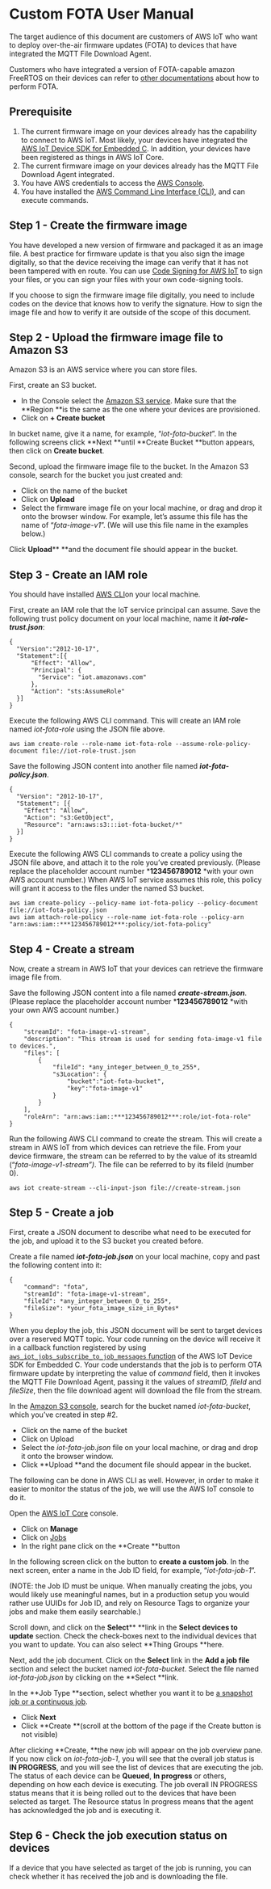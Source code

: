 # Custom FOTA User Manual

The target audience of this document are customers of AWS IoT who want to deploy over-the-air firmware updates (FOTA) to devices that have integrated the MQTT File Download Agent.

Customers who have integrated a version of FOTA-capable amazon FreeRTOS on their devices can refer to [other documentations](https://docs.aws.amazon.com/freertos/latest/userguide/freertos-ota-dev.html) about how to perform FOTA.

## Prerequisite

1. The current firmware image on your devices already has the capability to connect to AWS IoT. Most likely, your devices have integrated the [AWS IoT Device SDK for Embedded C](https://docs.aws.amazon.com/iot/latest/developerguide/iot-sdks.html#iot-c-sdk). In addition, your devices have been registered as things in AWS IoT Core.
2. The current firmware image on your devices already has the MQTT File Download Agent integrated.
3. You have AWS credentials to access the [AWS Console](https://console.aws.amazon.com/). 
4. You have installed the [AWS Command Line Interface (CLI)](https://aws.amazon.com/cli/), and can execute commands.

## Step 1 - Create the firmware image

You have developed a new version of firmware and packaged it as an image file. A best practice for firmware update is that you also sign the image digitally, so that the device receiving the image can verify that it has not been tampered with en route. You can use [Code Signing for AWS IoT](https://docs.aws.amazon.com/signer/latest/developerguide/Welcome.html) to sign your files, or you can sign your files with your own code-signing tools. 

If you choose to sign the firmware image file digitally, you need to include codes on the device that knows how to verify the signature. How to sign the image file and how to verify it are outside of the scope of this document.

## Step 2 - Upload the firmware image file to Amazon S3

Amazon S3 is an AWS service where you can store files. 

First, create an S3 bucket.

* In the Console select the [Amazon S3 service](https://console.aws.amazon.com/s3). Make sure that the **Region **is the same as the one where your devices are provisioned.
* Click on **+ Create bucket**

In bucket name, give it a name, for example, “*iot-fota-bucket*”. In the following screens click **Next **until **Create Bucket **button appears, then click on **Create bucket**. 

Second, upload the firmware image file to the bucket. In the Amazon S3 console, search for the bucket you just created and:

* Click on the name of the bucket
* Click on **Upload**
* Select the firmware image file on your local machine, or drag and drop it onto the browser window. For example, let’s assume this file has the name of “*fota-image-v1*”. (We will use this file name in the examples below.)

Click **Upload**** **and the document file should appear in the bucket.

## Step 3 - Create an IAM role

You should have installed [AWS CLI](https://aws.amazon.com/cli/)on your local machine. 

First, create an IAM role that the IoT service principal can assume. Save the following trust policy document on your local machine, name it ***iot-role-trust.json***:

```
{
  "Version":"2012-10-17",
  "Statement":[{
      "Effect": "Allow",
      "Principal": {
        "Service": "iot.amazonaws.com"
      },
      "Action": "sts:AssumeRole"
  }]
}
```

Execute the following AWS CLI command. This will create an IAM role named *iot-fota-role* using the JSON file above.

```
aws iam create-role --role-name iot-fota-role --assume-role-policy-document file://iot-role-trust.json
```

Save the following JSON content into another file named ***iot-fota-policy.json***.

```
{
  "Version": "2012-10-17",
  "Statement": [{
    "Effect": "Allow",
    "Action": "s3:GetObject",
    "Resource": "arn:aws:s3:::iot-fota-bucket/*"
  }]
}
```

Execute the following AWS CLI commands to create a policy using the JSON file above, and attach it to the role you’ve created previously. (Please replace the placeholder account number ***123456789012** *with your own AWS account number.) When AWS IoT service assumes this role, this policy will grant it access to the files under the named S3 bucket.

```
aws iam create-policy --policy-name iot-fota-policy --policy-document file://iot-fota-policy.json
aws iam attach-role-policy --role-name iot-fota-role --policy-arn "arn:aws:iam::***123456789012***:policy/iot-fota-policy"
```

## Step 4 - Create a stream

Now, create a stream in AWS IoT that your devices can retrieve the firmware image file from.

Save the following JSON content into a file named ***create-stream.json***. (Please replace the placeholder account number ***123456789012** *with your own AWS account number.) 

```
{
    "streamId": "fota-image-v1-stream",
    "description": "This stream is used for sending fota-image-v1 file to devices.",
    "files": [
        {
            "fileId": *any_integer_between_0_to_255*,
            "s3Location": {
                "bucket":"iot-fota-bucket",
                "key":"fota-image-v1"
            }
        }
    ],
    "roleArn": "arn:aws:iam::***123456789012***:role/iot-fota-role"
}
```

Run the following AWS CLI command to create the stream. This will create a stream in AWS IoT from which devices can retrieve the file. From your device firmware, the stream can be referred to by the value of its streamId (“*fota-image-v1-stream”)*. The file can be referred to by its fileId (number 0).

```
aws iot create-stream --cli-input-json file://create-stream.json
```

## Step 5 - Create a job

First, create a JSON document to describe what need to be executed for the job, and upload it to the S3 bucket you created before.

Create a file named ***iot-fota-job.json*** on your local machine, copy and past the following content into it:

```
{
    "command": "fota",
    "streamId": "fota-image-v1-stream",
    "fileId": *any_integer_between_0_to_255*,
    "fileSize": *your_fota_image_size_in_Bytes*
}
```

When you deploy the job, this JSON document will be sent to target devices over a reserved MQTT topic. Your code running on the device will receive it in a callback function registered by using [`aws_iot_jobs_subscribe_to_job_messages` function](https://github.com/aws/aws-iot-device-sdk-embedded-C/blob/master/include/aws_iot_jobs_interface.h) of the AWS IoT Device SDK for Embedded C. Your code understands that the job is to perform OTA firmware update by interpreting the value of *command* field, then it invokes the MQTT File Download Agent, passing it the values of *streamID,* *fileId* and *fileSize*, then the file download agent will download the file from the stream.

In the [Amazon S3 console](https://console.aws.amazon.com/s3), search for the bucket named *iot-fota-bucket*, which you’ve created in step #2.

* Click on the name of the bucket
* Click on Upload
* Select the *iot-fota-job.json* file on your local machine, or drag and drop it onto the browser window. 
* Click **Upload **and the document file should appear in the bucket.

The following can be done in AWS CLI as well. However, in order to make it easier to monitor the status of the job, we will use the AWS IoT console to do it.

Open the [AWS IoT Core](https://console.aws.amazon.com/iot) console.

* Click on **Manage**
* Click on [Jobs](https://console.aws.amazon.com/iot/#/jobhub)
* In the right pane click on the **Create **button

In the following screen click on the button to **create a custom job**. In the next screen, enter a name in the Job ID field, for example, “*iot-fota-job-1*”.

(NOTE: the Job ID must be unique. When manually creating the jobs, you would likely use meaningful names, but in a production setup you would rather use UUIDs for Job ID, and rely on Resource Tags to organize your jobs and make them easily searchable.)

Scroll down, and click on the **Select**** **link in the **Select devices to update** section. Check the check-boxes next to the individual devices that you want to update. You can also select **Thing Groups **here.

Next, add the job document. Click on the **Select** link in the **Add a job file** section and select the bucket named *iot-fota-bucket*. Select the file named *iot-fota-job.json* by clicking on the **Select **link. 

In the **Job Type **section, select whether you want it to be [a snapshot job or a continuous job](https://docs.aws.amazon.com/iot/latest/developerguide/iot-jobs.html). 

* Click **Next**
* Click **Create **(scroll at the bottom of the page if the Create button is not visible)

After clicking **Create, **the new job will appear on the job overview pane. If you now click on *iot-fota-job-1*, you will see that the overall job status is **IN PROGRESS**, and you will see the list of devices that are executing the job. The status of each device can be **Queued**, **In progress** or others, depending on how each device is executing. The job overall IN PROGRESS status means that it is being rolled out to the devices that have been selected as target. The Resource status In progress means that the agent has acknowledged the job and is executing it.

## Step 6 - Check the job execution status on devices

If a device that you have selected as target of the job is running, you can check whether it has received the job and is downloading the file.
